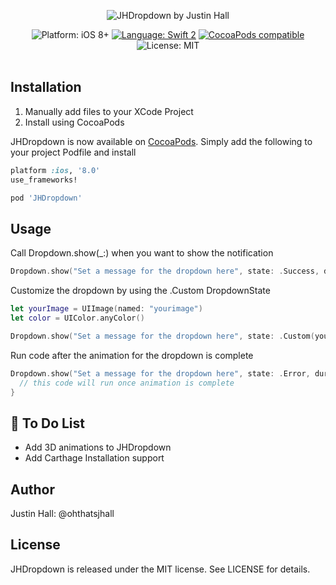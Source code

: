 <p align="center">
  <img src="http://i.imgur.com/33kLEKI.png" alt="JHDropdown by Justin Hall"/>
</p>

<p align="center">
    <img src="https://img.shields.io/badge/platform-iOS%208%2B-blue.svg?style=flat" alt="Platform: iOS 8+"/>
    <a href="https://developer.apple.com/swift"><img src="https://img.shields.io/badge/swift2-compatible-4BC51D.svg?style=flat" alt="Language: Swift 2" /></a>
    <a href="https://cocoapods.org/pods/JHDropdown"><img src="https://cocoapod-badges.herokuapp.com/v/JHDropdown/badge.png" alt="CocoaPods compatible" /></a>
    <img src="http://img.shields.io/badge/license-MIT-lightgrey.svg?style=flat" alt="License: MIT" /> <br><br>
</p>

## Installation
1. Manually add files to your XCode Project
2. Install using CocoaPods

JHDropdown is now available on [CocoaPods](http://cocoapods.org). Simply add the following to your project Podfile and install
```ruby
platform :ios, '8.0'
use_frameworks!

pod 'JHDropdown'
```

## Usage

Call Dropdown.show(_:) when you want to show the notification  

```swift
Dropdown.show("Set a message for the dropdown here", state: .Success, duration: 2.0, action: nil)
```

Customize the dropdown by using the .Custom DropdownState

```swift
let yourImage = UIImage(named: "yourimage")
let color = UIColor.anyColor()

Dropdown.show("Set a message for the dropdown here", state: .Custom(yourColor, yourImage), duration: 2.0, action: nil)
```

Run code after the animation for the dropdown is complete

```swift
Dropdown.show("Set a message for the dropdown here", state: .Error, duration: 2.0) {
  // this code will run once animation is complete
}
```

## 📝 To Do List 
* Add 3D animations to JHDropdown
* Add Carthage Installation support

## Author

Justin Hall: @ohthatsjhall

## License

JHDropdown is released under the MIT license. See LICENSE for details.

